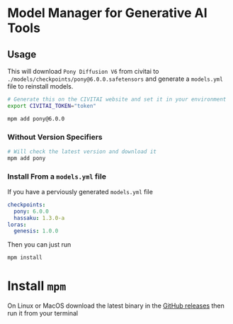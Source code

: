 # Model Manager for Generative AI Tools

## Usage

This will download `Pony Diffusion V6` from civitai to `./models/checkpoints/pony@6.0.0.safetensors` and generate a `models.yml` file to reinstall models.

```bash
# Generate this on the CIVITAI website and set it in your environment
export CIVITAI_TOKEN="token"

mpm add pony@6.0.0
```

### Without Version Specifiers

```bash
# Will check the latest version and download it
mpm add pony
```

### Install From a `models.yml` file

If you have a perviously generated `models.yml` file

```yaml
checkpoints:
  pony: 6.0.0
  hassaku: 1.3.0-a
loras:
  genesis: 1.0.0
```

Then you can just run

```bash
mpm install
```

# Install `mpm`

On Linux or MacOS download the latest binary in the [GitHub releases](https://github.com/alshdavid/mpm/releases/latest) then run it from your terminal
